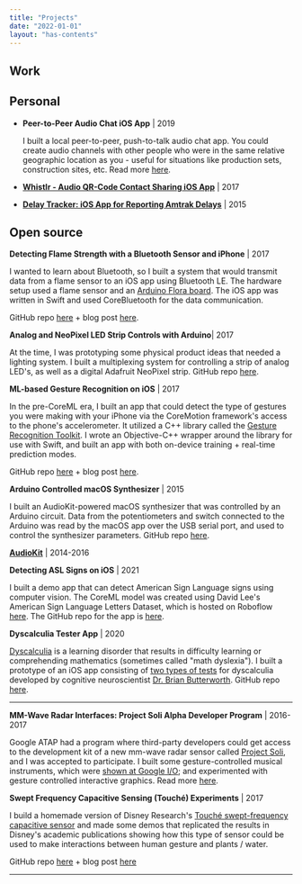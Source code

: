 ```yaml
---
title: "Projects"
date: "2022-01-01"
layout: "has-contents"
---
```



## Work

## Personal

* **Peer-to-Peer Audio Chat iOS App** | 2019

  I built a local peer-to-peer, push-to-talk audio chat app. You could create audio channels with other people who were in the same relative geographic location as you - useful for situations like production sets, construction sites, etc. Read more [here](/projects_and_work/push_to_talk_audio_chat_app/). 

* **[Whistlr - Audio QR-Code Contact Sharing iOS App]((/projects_and_work/whistlr/))** | 2017

* **[Delay Tracker: iOS App for Reporting Amtrak Delays](/projects_and_work/delay_tracker/)** | 2015

## Open source



**Detecting Flame Strength with a Bluetooth Sensor and iPhone** | 2017 

I wanted to learn about Bluetooth, so I built a system that would transmit data from a flame sensor to an iOS app using Bluetooth LE. The hardware setup used a flame sensor and an [Arduino Flora board](https://www.adafruit.com/product/659). The iOS app was written in Swift and used CoreBluetooth for the data communication. 

GitHub repo [here](https://github.com/narner/iOS-FlameSensor-Bluetooth-Study) + blog post [here](/notes/integrating-arduino-bluetooth-sensors-with-ios-september-5-2017/).

**Analog and NeoPixel LED Strip Controls with Arduino**| 2017 

At the time, I was prototyping some physical product ideas that needed a lighting system. I built a multiplexing system for controlling a strip of analog LED's, as well as a digital Adafruit NeoPixel strip. GitHub repo [here](https://github.com/narner/Analog-and-NeoPixel-LED-Strip-Control). 

**ML-based Gesture Recognition on iOS** | 2017 

In the pre-CoreML era, I built an app that could detect the type of gestures you were making with your iPhone via the CoreMotion framework's access to the phone's accelerometer. It utilized a C++ library called the [Gesture Recognition Toolkit](https://github.com/nickgillian/grt). I wrote an Objective-C++ wrapper around the library for use with Swift, and built an app with both on-device training + real-time prediction modes.  

GitHub repo [here](https://github.com/narner/GRT-iOS-HelloWorld) + blog post [here](/notes/machine-learning-powered-gesture-recognition-on-ios-october-7-2017/).

**Arduino Controlled macOS Synthesizer** | 2015 

I built an AudioKit-powered macOS synthesizer that was controlled by an Arduino circuit. Data from the potentiometers and switch connected to the Arduino was read by the macOS app over the USB serial port, and used to control the synthesizer parameters. GitHub repo [here](https://github.com/narner/Arduino-AudioKitOSX). 

**[AudioKit](/projects_and_work/audiokit/)** | 2014-2016





**Detecting ASL Signs on iOS** | 2021

I built a demo app that can detect American Sign Language signs using computer vision. The CoreML model was created using David Lee's American Sign Language Letters Dataset, which is hosted on Roboflow [here](https://public.roboflow.com/object-detection/american-sign-language-letters). The GitHub repo for the app is [here](https://github.com/narner/ASL-Classifier-Demo).

**Dyscalculia Tester App** | 2020

[Dyscalculia](https://www.dyscalculia.org) is a learning disorder that results in difficulty learning or comprehending mathematics (sometimes called "math dyslexia"). I built a prototype of an iOS app consisting of [two types of tests](https://www.youtube.com/watch?v=p_Hqdqe84Uc&t=231s) for dyscalculia developed by cognitive neuroscientist [Dr. Brian Butterworth](https://www.dyscalculia.org/experts/brian-butterworth). GitHub repo [here](https://github.com/narner/DyscalculiaTester).

---



**MM-Wave Radar Interfaces: Project Soli Alpha Developer Program** |  2016-2017

Google ATAP had a program where third-party developers could get access to the development kit of a new  mm-wave radar sensor called [Project Soli](https://atap.google.com/soli/), and I was accepted to participate. I built some gesture-controlled musical instruments, which were [shown at Google I/O](https://www.youtube.com/watch?v=H41A_IWZwZI); and experimented with gesture controlled interactive graphics. Read more [here](/projects_and_work/o_soli_mio/).

**Swept Frequency Capacitive Sensing (Touché) Experiments** | 2017 

I build a homemade version of Disney Research's [Touché swept-frequency capacitive sensor](https://la.disneyresearch.com/publication/touche-enhancing-touch-interaction-on-humans-screens-liquids-and-everyday-objects/) and made some demos that replicated the results in Disney's academic publications showing how this type of sensor could be used to make interactions between human gesture and plants / water. 

GitHub repo [here](https://github.com/narner/Touche-Experiments) + blog post [here](/projects_and_work/emulating_touch%C3%A9/)



------













